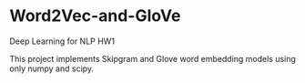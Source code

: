 # Word2Vec-and-GloVe
Deep Learning for NLP HW1

This project implements Skipgram and Glove word embedding models using only numpy and scipy. 
